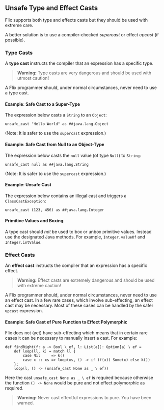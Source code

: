 ## Unsafe Type and Effect Casts

Flix supports both type and effects casts but they should be used with extreme
care.

A better solution is to use a compiler-checked _supercast_ or effect _upcast_
(if possible).

### Type Casts

A **type cast** instructs the compiler that an expression has a specific type.

> **Warning️️:** Type casts are very dangerous and should be used with utmost
> caution!

A Flix programmer should, under normal circumstances, never need to use a type
cast. 

#### Example: Safe Cast to a Super-Type

The expression below casts a `String` to an `Object`:

```flix
unsafe_cast "Hello World" as ##java.lang.Object
```

(Note: It is safer to use the `supercast` expression.)

#### Example: Safe Cast from Null to an Object-Type

The expression below casts the `null` value (of type `Null`) to `String`:

```flix
unsafe_cast null as ##java.lang.String
```

(Note: It is safer to use the `supercast` expression.)

#### Example: Unsafe Cast

The expression below contains an illegal cast and triggers a `ClassCastException`:

```flix
unsafe_cast (123, 456) as ##java.lang.Integer
```

#### Primitive Values and Boxing

A type cast should *not* be used to box or unbox primitive values. Instead use
the designated Java methods. For example, `Integer.valueOf` and
`Integer.intValue`.

### Effect Casts

An **effect cast** instructs the compiler that an expression has a specific effect.

> **Warning️️:** Effect casts are extremely dangerous and should be used with
> extreme caution!

A Flix programmer should, under normal circumstances, never need to use an
effect cast. In a few rare cases, which involve sub-effecting, an effect cast
may be necessary. Most of these cases can be handled by the safer `upcast`
expression.

#### Example: Safe Cast of Pure Function to Effect Polymorphic

Flix does not (yet) have sub-effecting which means that in certain rare cases it
can be necessary to manually insert a cast. For example:

```flix
def findRight(f: a -> Bool \ ef, l: List[a]): Option[a] \ ef =
    def loop(ll, k) = match ll {
        case Nil     => k()
        case x :: xs => loop(xs, () -> if (f(x)) Some(x) else k())
    };
    loop(l, () -> (unsafe_cast None as _ \ ef))
```

Here the cast `unsafe_cast None as _ \ ef` is required because otherwise the
function `() -> None` would be pure and not effect polymorphic as required.

> **Warning:** Never cast effectful expressions to pure. You have been warned.
